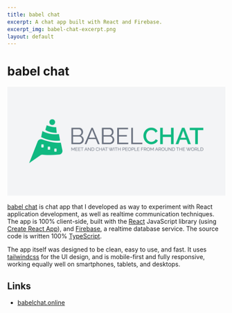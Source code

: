 ```yaml
---
title: babel chat
excerpt: A chat app built with React and Firebase.
excerpt_img: babel-chat-excerpt.png
layout: default
---
```


babel chat
=======

<img src="/img/babel-chat-hero.png" class="post-hero-img" />

[babel chat](https://www.babelchat.online) is chat app that I developed as way to experiment with React application development, as well as realtime communication techniques. The app is 100% client-side, built with the [React](https://reactjs.org/) JavaScript library (using [Create React App](https://create-react-app.dev)), and [Firebase](https://firebase.google.com/), a realtime database service. The source code is written 100% [TypeScript](https://www.typescriptlang.org/).

The app itself was designed to be clean, easy to use, and fast. It uses [tailwindcss](http://tailwindcss.com/) for the UI design, and is mobile-first and fully responsive, working equally well on smartphones, tablets, and desktops.

Links
-----

 * [babelchat.online](https://www.babelchat.online)